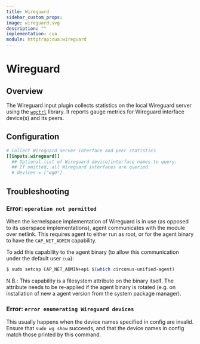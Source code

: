 ```yaml
---
title: Wireguard
sidebar_custom_props:
image: wireguard.svg
description: ""
implementation: cua
module: httptrap:cua:wireguard
---
```


# Wireguard

## Overview

The Wireguard input plugin collects statistics on the local Wireguard server
using the [`wgctrl`](https://github.com/WireGuard/wgctrl-go) library. It
reports gauge metrics for Wireguard interface device(s) and its peers.

## Configuration

```toml
# Collect Wireguard server interface and peer statistics
[[inputs.wireguard]]
  ## Optional list of Wireguard device/interface names to query.
  ## If omitted, all Wireguard interfaces are queried.
  # devices = ["wg0"]
```

## Troubleshooting

### Error: `operation not permitted`

When the kernelspace implementation of Wireguard is in use (as opposed to its
userspace implementations), agent communicates with the module over netlink.
This requires agent to either run as root, or for the agent binary to
have the `CAP_NET_ADMIN` capability.

To add this capability to the agent binary (to allow this communication under
the default user `cua`):

```bash
$ sudo setcap CAP_NET_ADMIN+epi $(which circonus-unified-agent)
```

N.B.: This capability is a filesystem attribute on the binary itself. The
attribute needs to be re-applied if the agent binary is rotated (e.g.
on installation of new a agent version from the system package manager).

### Error: `error enumerating Wireguard devices`

This usually happens when the device names specified in config are invalid.
Ensure that `sudo wg show` succeeds, and that the device names in config match
those printed by this command.
